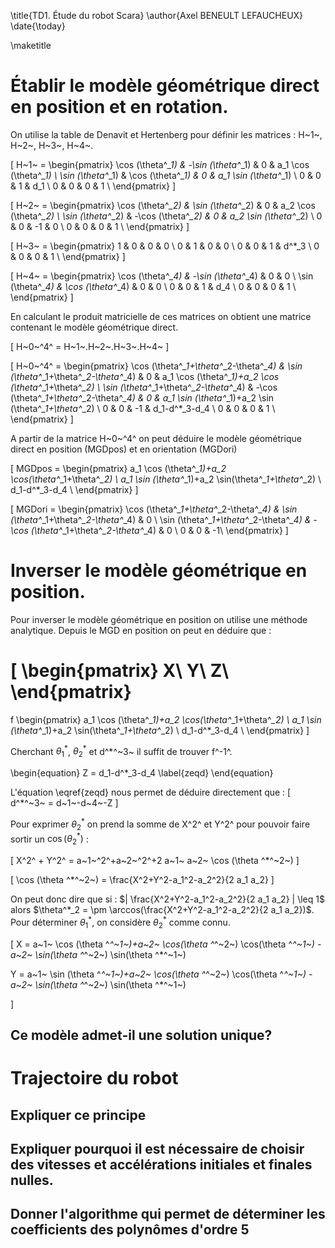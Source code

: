 \title{TD1. Étude du robot Scara}
\author{Axel BENEULT LEFAUCHEUX}
\date{\today}

\maketitle


Établir le modèle géométrique direct en position et en rotation.
================================================================

On utilise la table de Denavit et Hertenberg pour définir les matrices : H~1~, H~2~, H~3~, H~4~.


\[ 
H~1~ = 
\begin{pmatrix}
 \cos (\theta^*_1) & -\sin (\theta^*_1) & 0 & a_1 \cos (\theta^*_1) \\
 \sin (\theta^*_1) & \cos (\theta^*_1) & 0 & a_1 \sin (\theta^*_1) \\
 0 & 0 & 1 & d_1 \\
 0 & 0 & 0 & 1 \\
\end{pmatrix}
\]

\[ 
H~2~ = 
\begin{pmatrix}
 \cos (\theta^*_2) & \sin (\theta^*_2) & 0 & a_2 \cos (\theta^*_2) \\
 \sin (\theta^*_2) & -\cos (\theta^*_2) & 0 & a_2 \sin (\theta^*_2) \\
 0 & 0 & -1 & 0 \\
 0 & 0 & 0 & 1 \\
\end{pmatrix}
\]

\[ 
H~3~ = 
\begin{pmatrix}
 1 & 0 & 0 & 0 \\
 0 & 1 & 0 & 0 \\
 0 & 0 & 1 & d^*_3 \\
 0 & 0 & 0 & 1 \\
\end{pmatrix}
\]

\[ 
H~4~ = 
\begin{pmatrix}
 \cos (\theta^*_4) & -\sin (\theta^*_4) & 0 & 0 \\
 \sin (\theta^*_4) & \cos (\theta^*_4) & 0 & 0 \\
 0 & 0 & 1 & d_4 \\
 0 & 0 & 0 & 1 \\
 \end{pmatrix}
\]

En calculant le produit matricielle de ces matrices on obtient une matrice contenant le modèle géométrique direct.

\[
H~0~^4^ = H~1~.H~2~.H~3~.H~4~
\]

\[ 
H~0~^4^ = 
\begin{pmatrix}
\cos (\theta^*_1+\theta^*_2-\theta^*_4) & \sin (\theta^*_1+\theta^*_2-\theta^*_4) & 0 & a_1 \cos (\theta^*_1)+a_2 \cos (\theta^*_1+\theta^*_2) \\
 \sin (\theta^*_1+\theta^*_2-\theta^*_4) & -\cos (\theta^*_1+\theta^*_2-\theta^*_4) & 0 & a_1 \sin (\theta^*_1)+a_2 \sin (\theta^*_1+\theta^*_2) \\
 0 & 0 & -1 & d_1-d^*_3-d_4 \\
 0 & 0 & 0 & 1 \\
 \end{pmatrix}
\]

A partir de la matrice H~0~^4^ on peut déduire le modèle géométrique direct en position (MGDpos) et en orientation (MGDori)

\[ 
MGDpos = 
\begin{pmatrix}
a_1 \cos (\theta^*_1)+a_2 \cos(\theta^*_1+\theta^*_2) \\
a_1 \sin (\theta^*_1)+a_2 \sin(\theta^*_1+\theta^*_2) \\
d_1-d^*_3-d_4 \\
\end{pmatrix}
\]

\[ 
MGDori = 
\begin{pmatrix}
\cos (\theta^*_1+\theta^*_2-\theta^*_4) & \sin (\theta^*_1+\theta^*_2-\theta^*_4) & 0 \\
 \sin (\theta^*_1+\theta^*_2-\theta^*_4) & -\cos (\theta^*_1+\theta^*_2-\theta^*_4) & 0 \\
 0 & 0 & -1\\
 \end{pmatrix}
\]

Inverser le modèle géométrique en position.
===========================================

Pour inverser le modèle géométrique en position on utilise une méthode analytique. Depuis le MGD en position on peut en déduire que :

\[ 
\begin{pmatrix}
X\\
Y\\
Z\\
\end{pmatrix} 
= 
f
\begin{pmatrix}
a_1 \cos (\theta^*_1)+a_2 \cos(\theta^*_1+\theta^*_2) \\
a_1 \sin (\theta^*_1)+a_2 \sin(\theta^*_1+\theta^*_2) \\
d_1-d^*_3-d_4 \\
\end{pmatrix}
\]

Cherchant $\theta^*_1$, $\theta^*_2$ et d^*^~3~ il suffit de trouver f^-1^.

\begin{equation}
Z = d_1-d^*_3-d_4
\label{zeqd}
\end{equation}

L'équation \eqref{zeqd} nous permet de déduire directement que :
\[
	d^*^~3~ = d~1~-d~4~-Z
\]

Pour exprimer $\theta^*_2$ on prend la somme de X^2^ et Y^2^ pour pouvoir faire sortir un $\cos(\theta^*_2)$ : 

\[
X^2^ + Y^2^ = a~1~^2^+a~2~^2^+2 a~1~ a~2~ \cos (\theta ^*^~2~)
\]

\[
\cos (\theta ^*^~2~) = \frac{X^2+Y^2-a_1^2-a_2^2}{2 a_1 a_2} 
\]

On peut donc dire que si : $| \frac{X^2+Y^2-a_1^2-a_2^2}{2 a_1 a_2} | \leq 1$ alors $\theta^*_2 = \pm \arccos(\frac{X^2+Y^2-a_1^2-a_2^2}{2 a_1 a_2})$.
Pour déterminer $\theta^*_1$, on considère $\theta^*_2$ comme connu.

\[
X = a~1~ \cos (\theta ^*^~1~)+a~2~ \cos(\theta ^*^~2~) \cos(\theta ^*^~1~) - a~2~ \sin(\theta ^*^~2~) \sin(\theta ^*^~1~)

Y = a~1~ \sin (\theta ^*^~1~)+a~2~ \cos(\theta ^*^~2~) \cos(\theta ^*^~1~) - a~2~ \sin(\theta ^*^~2~) \sin(\theta ^*^~1~)

\]


Ce modèle admet-il une solution unique?
---------------------------------------

Trajectoire du robot
====================

Expliquer ce principe
----

Expliquer pourquoi il est nécessaire de choisir des vitesses et accélérations initiales et finales nulles.
------
Donner l'algorithme qui permet de déterminer les coefficients des polynômes d'ordre 5
------

